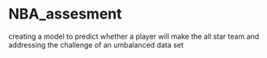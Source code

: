 # NBA_assesment

creating a model to predict whether a player will make the all star team and addressing the challenge of an umbalanced data set
